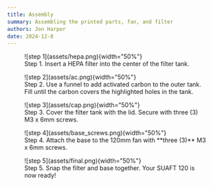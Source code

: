 ```yaml
---
title: Assembly
summary: Assembling the printed parts, fan, and filter
authors: Jon Harper
date: 2024-12-8
---
```


<figure markdown>
![step 1](assets/hepa.png){width="50%"}
<figcaption markdown>
Step 1. Insert a HEPA filter into the center of the filter tank.
</figcaption>
</figure>

<figure markdown>
![step 2](assets/ac.png){width="50%"}
<figcaption markdown>
Step 2. Use a funnel to add activated carbon to the outer tank. Fill until the carbon covers the highlighted holes in the tank.
</figcaption>
</figure>

<figure markdown>
![step 3](assets/cap.png){width="50%"}
<figcaption markdown>
Step 3. Cover the filter tank with the lid. Secure with three (3) M3 x 6mm screws.
</figcaption>
</figure>

<figure markdown>
![step 4](assets/base_screws.png){width="50%"}
<figcaption markdown>
Step 4. Attach the base to the 120mm fan with **three (3)** M3 x 6mm screws.
</figcaption>
</figure>

<figure markdown>
![step 5](assets/final.png){width="50%"}
<figcaption markdown>
Step 5. Snap the filter and base together. Your SUAFT 120 is now ready!
</figcaption>
</figure>

